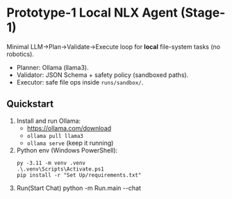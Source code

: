 # Prototype-1 Local NLX Agent (Stage-1)

Minimal LLM→Plan→Validate→Execute loop for **local** file-system tasks (no robotics).
- Planner: Ollama (llama3).
- Validator: JSON Schema + safety policy (sandboxed paths).
- Executor: safe file ops inside `runs/sandbox/`.

## Quickstart
1. Install and run Ollama:
   - https://ollama.com/download
   - `ollama pull llama3`
   - `ollama serve` (keep it running)
2. Python env (Windows PowerShell):
   ```pwsh
   py -3.11 -m venv .venv
   .\.venv\Scripts\Activate.ps1
   pip install -r "Set Up/requirements.txt"
3. Run(Start Chat)
   python -m Run.main --chat

